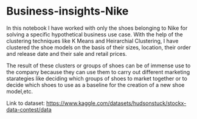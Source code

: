 # Business-insights-Nike

In this notebook I have worked with only the shoes belonging to Nike for solving a specific hypothetical business use case. With the help of the clustering techniques like K Means and Heirarchial Clustering, I have clustered the shoe models on the basis of their sizes, location, their order and release date and their sale and retail prices.

The result of these clusters or groups of shoes can be of immense use to the company because they can use them to carry out different marketing starategies like deciding which groups of shoes to market together or to decide which shoes to use as a baseline for the creation of a new shoe model,etc.

Link to dataset: https://www.kaggle.com/datasets/hudsonstuck/stockx-data-contest/data
